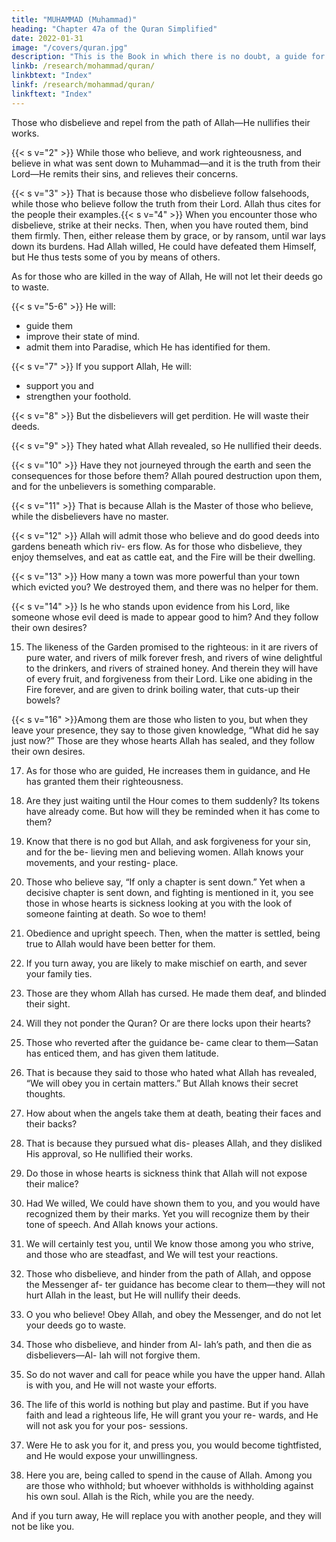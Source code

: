 ```yaml
---
title: "MUHAMMAD (Muhammad)"
heading: "Chapter 47a of the Quran Simplified"
date: 2022-01-31
image: "/covers/quran.jpg"
description: "This is the Book in which there is no doubt, a guide for the righteous."
linkb: /research/mohammad/quran/
linkbtext: "Index"
linkf: /research/mohammad/quran/
linkftext: "Index"
---
```




Those who disbelieve and repel from the path of Allah—He nullifies their works.

{{< s v="2" >}}  While those who believe, and work righteousness, and believe in what was sent down to Muhammad—and it is the truth from their Lord—He remits their sins, and relieves their concerns.

{{< s v="3" >}}  That is because those who disbelieve follow falsehoods, while those who believe follow
the truth from their Lord. Allah thus cites for the people their examples.{{< s v="4" >}}  When you encounter those who disbelieve, strike at their necks. Then, when you have routed them, bind them firmly. Then, either release them by grace, or by ransom, until
war lays down its burdens. Had Allah willed, He could have defeated them Himself, but He
thus tests some of you by means of others. 

As for those who are killed in the way of Allah, He will not let their deeds go to waste.

{{< s v="5-6" >}} He will:
- guide them
- improve their state of mind.
- admit them into Paradise, which He has identified for them.


{{< s v="7" >}} If you support Allah, He will:
- support you and
- strengthen your foothold.

{{< s v="8" >}} But the disbelievers will get perdition. He will waste their deeds.

{{< s v="9" >}} They hated what Allah revealed, so He nullified their deeds.

{{< s v="10" >}}  Have they not journeyed through the earth and seen the consequences for those before them? Allah poured destruction upon them, and for the unbelievers is something comparable.

{{< s v="11" >}}  That is because Allah is the Master of those
who believe, while the disbelievers have no
master.

{{< s v="12" >}} Allah will admit those who believe and do good deeds into gardens beneath which riv-
ers flow. As for those who disbelieve, they enjoy themselves, and eat as cattle eat, and the Fire will be their dwelling.

{{< s v="13" >}} How many a town was more powerful than your town which evicted you? We destroyed
them, and there was no helper for them.

{{< s v="14" >}} Is he who stands upon evidence from his Lord, like someone whose evil deed is made to appear good to him? And they follow their
own desires?


15. The likeness of the Garden promised to the righteous: in it are rivers of pure water, and
rivers of milk forever fresh, and rivers of wine delightful to the drinkers, and rivers of
strained honey. And therein they will have of every fruit, and forgiveness from their Lord.
Like one abiding in the Fire forever, and are given to drink boiling water, that cuts-up
their bowels?

{{< s v="16" >}}Among them are those who listen to you, but when they leave your presence, they say
to those given knowledge, “What did he say just now?” Those are they whose hearts Allah
has sealed, and they follow their own desires.

17. As for those who are guided, He increases them in guidance, and He has granted them
their righteousness.

18. Are they just waiting until the Hour comes to them suddenly? Its tokens have already
come. But how will they be reminded when it has come to them?
19. Know that there is no god but Allah, and
ask forgiveness for your sin, and for the be-
lieving men and believing women. Allah
knows your movements, and your resting-
place.
20. Those who believe say, “If only a chapter is
sent down.” Yet when a decisive chapter is
sent down, and fighting is mentioned in it,
you see those in whose hearts is sickness
looking at you with the look of someone
fainting at death. So woe to them!
21. Obedience and upright speech. Then,
when the matter is settled, being true to Allah
would have been better for them.
22. If you turn away, you are likely to make
mischief on earth, and sever your family ties.
23. Those are they whom Allah has cursed. He
made them deaf, and blinded their sight.
24. Will they not ponder the Quran? Or are
there locks upon their hearts?
25. Those who reverted after the guidance be-
came clear to them—Satan has enticed them,
and has given them latitude.
26. That is because they said to those who
hated what Allah has revealed, “We will obey
you in certain matters.” But Allah knows
their secret thoughts.
27. How about when the angels take them at
death, beating their faces and their backs?
28. That is because they pursued what dis-
pleases Allah, and they disliked His approval,
so He nullified their works.
29. Do those in whose hearts is sickness think
that Allah will not expose their malice?
30. Had We willed, We could have shown
them to you, and you would have recognized
them by their marks. Yet you will recognize
them by their tone of speech. And Allah
knows your actions.
31. We will certainly test you, until We know
those among you who strive, and those who
are steadfast, and We will test your reactions.
32. Those who disbelieve, and hinder from the
path of Allah, and oppose the Messenger af-
ter guidance has become clear to them—they
will not hurt Allah in the least, but He will
nullify their deeds.
33. O you who believe! Obey Allah, and obey
the Messenger, and do not let your deeds go
to waste.
34. Those who disbelieve, and hinder from Al-
lah’s path, and then die as disbelievers—Al-
lah will not forgive them.
35. So do not waver and call for peace while
you have the upper hand. Allah is with you,
and He will not waste your efforts.
36. The life of this world is nothing but play
and pastime. But if you have faith and lead a
righteous life, He will grant you your re-
wards, and He will not ask you for your pos-
sessions.
37. Were He to ask you for it, and press you,
you would become tightfisted, and He would
expose your unwillingness.

38. Here you are, being called to spend in the cause of Allah. Among you are those who
withhold; but whoever withholds is withholding against his own soul. Allah is the
Rich, while you are the needy. 

And if you turn away, He will replace you with another people, and they will not be like you.

